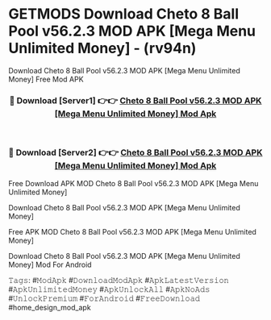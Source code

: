 # GETMODS Download Cheto 8 Ball Pool v56.2.3 MOD APK [Mega Menu Unlimited Money] - (rv94n)
Download Cheto 8 Ball Pool v56.2.3 MOD APK [Mega Menu Unlimited Money] Free Mod APK

<div align="center">
<h3>🔴 Download [Server1] 👉👉 <a href="https://apk-comot.site?title=Cheto_8_Ball_Pool_v56.2.3_MOD_APK_[Mega_Menu_Unlimited_Money]">Cheto 8 Ball Pool v56.2.3 MOD APK [Mega Menu Unlimited Money] Mod Apk</a></h3><br>

<h3>🔴 Download [Server2] 👉👉 <a href="https://apk-comot.site?title=Cheto_8_Ball_Pool_v56.2.3_MOD_APK_[Mega_Menu_Unlimited_Money]">Cheto 8 Ball Pool v56.2.3 MOD APK [Mega Menu Unlimited Money] Mod Apk</a></h3>
</div>


Free Download APK MOD Cheto 8 Ball Pool v56.2.3 MOD APK [Mega Menu Unlimited Money]

Download Cheto 8 Ball Pool v56.2.3 MOD APK [Mega Menu Unlimited Money] 

Free APK MOD Cheto 8 Ball Pool v56.2.3 MOD APK [Mega Menu Unlimited Money] 

Download Cheto 8 Ball Pool v56.2.3 MOD APK [Mega Menu Unlimited Money] Mod For Android

𝚃𝚊𝚐𝚜: #𝙼𝚘𝚍𝙰𝚙𝚔 #𝙳𝚘𝚠𝚗𝚕𝚘𝚊𝚍𝙼𝚘𝚍𝙰𝚙𝚔 #𝙰𝚙𝚔𝙻𝚊𝚝𝚎𝚜𝚝𝚅𝚎𝚛𝚜𝚒𝚘𝚗 #𝙰𝚙𝚔𝚄𝚗𝚕𝚒𝚖𝚒𝚝𝚎𝚍𝙼𝚘𝚗𝚎𝚢 #𝙰𝚙𝚔𝚄𝚗𝚕𝚘𝚌𝚔𝙰𝚕𝚕 #𝙰𝚙𝚔𝙽𝚘𝙰𝚍𝚜 #𝚄𝚗𝚕𝚘𝚌𝚔𝙿𝚛𝚎𝚖𝚒𝚞𝚖 #𝙵𝚘𝚛𝙰𝚗𝚍𝚛𝚘𝚒𝚍 #𝙵𝚛𝚎𝚎𝙳𝚘𝚠𝚗𝚕𝚘𝚊𝚍 #home_design_mod_apk